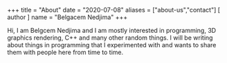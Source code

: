 +++
title = "About"
date = "2020-07-08"
aliases = ["about-us","contact"]
[ author ]
  name = "Belgacem Nedjima"
+++

Hi,
  I am Belgcem Nedjima and I am mostly interested in programming, 3D graphics rendering, C++ and many other random things.
  I will be writing about things in programming that I experimented with and wants to share them with people here from time to time.


